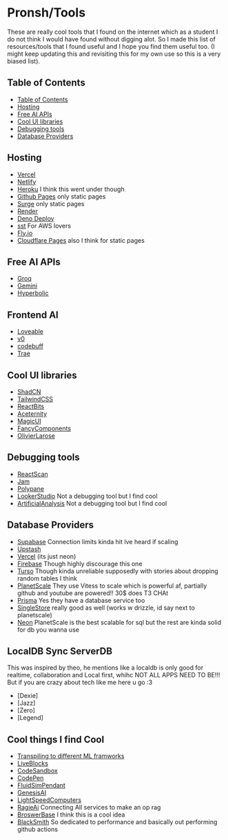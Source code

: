 # Pronsh/Tools

These are really cool tools that I found on the internet which as a student I do not think I would have found without digging alot. So I made this list of resources/tools that I found useful and I hope you find them useful too.
(I might keep updating this and revisiting this for my own use so this is a very biased list).

## Table of Contents

- [Table of Contents](#table-of-contents)
- [Hosting](#hosting)
- [Free AI APIs](#free-ai-apis)
- [Cool UI libraries](#cool-ui-libraries)
- [Debugging tools](#debugging-tools)
- [Database Providers](#database-providers)

## Hosting

- [Vercel](https://vercel.com/)
- [Netlify](https://www.netlify.com/)
- [Heroku](https://www.heroku.com/) I think this went under though
- [Github Pages](https://pages.github.com/) only static pages
- [Surge](https://surge.sh/) only static pages
- [Render](https://render.com/)
- [Deno Deploy](https://deno.com/deploy)
- [sst](https://sst.dev) For AWS lovers
- [Fly.io](https://fly.io)
- [Cloudflare Pages](https://pages.cloudflare.com/) also I think for static pages

## Free AI APIs

- [Groq](https://groq.com/)
- [Gemini](https://aistudio.google.com)
- [Hyperbolic](https://hyperbolic.xyz/)

## Frontend AI

- [Loveable](https://lovable.dev/)
- [v0](https://www.v0.dev/)
- [codebuff](https://codebuff.com/)
- [Trae](https://trae.ai)

## Cool UI libraries

- [ShadCN](https://ui.shadcn.com/)
- [TailwindCSS](https://tailwindcss.com/)
- [ReactBits](https://www.reactbits.dev/)
- [Aceternity](https://ui.aceternity.com/)
- [MagicUI](https://magicui.design/)
- [FancyComponents](https://www.fancycomponents.dev/)
- [OlivierLarose](https://blog.olivierlarose.com/)

## Debugging tools

- [ReactScan](https://react-scan.com/)
- [Jam](https://jam.dev/)
- [Polypane](https://polypane.app/)
- [LookerStudio](https://lookerstudio.google.com/) Not a debugging tool but I find cool
- [ArtificialAnalysis](https://artificialanalysis.ai/) Not a debugging tool but I find cool

## Database Providers

- [Supabase](https://supabase.io/) Connection limits kinda hit Ive heard if scaling
- [Upstash](https://upstash.com/)
- [Vercel](https://vercel.com/docs/storage) (its just neon)
- [Firebase](https://firebase.google.com/) Though highly discourage this one
- [Turso](https://turso.tech/) Though kinda unreliable supposedly with stories about dropping random tables I think
- [PlanetScale](https://planetscale.com/) They use Vitess to scale which is powerful af, partially github and youtube are powered!! 30$ does T3 CHAt
- [Prisma](https://www.prisma.io/) Yes they have a database service too
- [SingleStore](https://www.singlestore.com/) really good as well (works w drizzle, id say next to planetscale)
- [Neon](https://neondb.tech/) PlanetScale is the best scalable for sql but the rest are kinda solid for db you wanna use

## LocalDB Sync ServerDB

This was inspired by theo, he mentions like a localdb is only good for realtime, collaboration and Local first, whihc NOT ALL APPS NEED TO BE!!! But if you are crazy about tech like me here u go :3

- [Dexie]
- [Jazz]
- [Zero]
- [Legend]

## Cool things I find Cool

- [Transpiling to different ML framworks](https://www.ivy.dev/)
- [LiveBlocks](https://liveblocks.io/)
- [CodeSandbox](https://codesandbox.io/)
- [CodePen](https://codepen.io/)
- [FluidSimPendant](https://www.youtube.com/watch?v=jis1MC5Tm8k)
- [GenesisAI](https://x.com/EHuanglu/status/1869710532934254954)
- [LightSpeedComputers](https://www.youtube.com/watch?v=wBqfzj6CEzI)
- [RagieAi](https://ragie.ai/) Connecting All services to make an op rag
- [BroswerBase](https://www.browserbase.com/) I think this is a cool idea
- [BlackSmith](https://www.blacksmith.sh/) So dedicated to performance and basically out performing github actions
